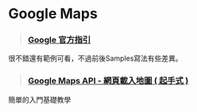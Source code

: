 # Google Maps

>### [Google 官方指引](https://developers.google.com/maps/documentation/javascript/tutorial)
很不錯還有範例可看，不過前後Samples寫法有些差異。

>### [Google Maps API - 網頁載入地圖 ( 起手式 )](https://www.oxxostudio.tw/articles/201707/google-maps-1.html)
簡單的入門基礎教學
